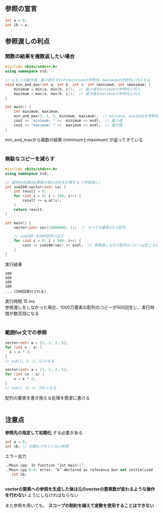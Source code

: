 ## 参照の宣言

````c++
int a = 0;
int &b = a;
````

## 参照渡しの利点

### 関数の結果を複数返したい場合

```c++
#include <bits/stdc++.h>
using namespace std;

// a,b,cの最大値、最小値をそれぞれminimumの参照先、maximumの参照先に代入する
void min_and_max(int a, int b, int c, int &minimum, int &maximum) {
    minimum = min(a, min(b, c));  // 最小値をminimumの参照先に代入
    maximum = max(a, max(b, c));  // 最大値をmaximumの参照先に代入
}

int main() {
    int minimum, maximum;
    min_and_max(3, 1, 5, minimum, maximum);  // minimum, maximumを参照渡し
    cout << "minimum: " <<  minimum << endl;  // 最小値
    cout << "maximum: " <<  maximum << endl;  // 最大値
}

```

min_and_maxから複数の結果 (minimumとmaximum) が返ってきている
<br>
<br>

### 無駄なコピーを減らす

````c++
#include <bits/stdc++.h>
using namespace std;

// 配列の先頭100要素の値の合計を計算する (参照渡し)
int sum100(vector<int> &a) {
    int result = 0;
    for (int i = 0; i < 100; i++) {
        result += a.at(i);
    }
    return result;
}

int main() {
    vector<int> vec(10000000, 1);  // すべての要素が1の配列

    // sum100 を500回呼び出す
    for (int i = 0; i < 500; i++) {
        cout << sum100(vec) << endl;  // 参照渡しなので配列のコピーは生じない
    }
}

````

実行結果

````
100
100
100
100
... (500回実行される)
````

実行時間
15 ms
<br>
参照渡しをしなかった場合、1000万要素の配列のコピーが500回生じ、実行時間が数百倍になる
<br>
<br>

### 範囲for文での参照

````c++
vector<int> a = {1, 3, 2, 5};
for (int x : a) {
  x = x * 2;
}
// aは{1, 3, 2, 5}のまま
````

````c++
vector<int> a = {1, 3, 2, 5};
for (int &x : a) {
    x = x * 2;
}
// aは{2, 6, 4, 10}となる
````

配列の要素を書き換える処理を簡潔に書ける
<br>
<br>

## 注意点

__参照先の指定して初期化__ する必要がある

````c++
int a = 0;
int &b; // 初期化されていない参照
````

エラー出力

````c++
./Main.cpp: In function ‘int main()’:
./Main.cpp:6:8: error: ‘b’ declared as reference but not initialized
   int &b;
        ^
````

__vectorの要素への参照を生成した後は元のvectorの要素数が変わるような操作を行わない__ ようにしなければならない
<br>

また参照を用いても、 __スコープの制約を越えて変数を使用することはできない__